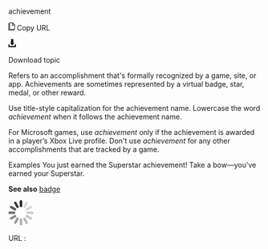 ﻿# 

achievement

![Copy URL](media/achievement/Copy.png)
Copy URL

![Download](media/achievement/Download.png)

Download topic

Refers
to an accomplishment that's formally recognized by a game, site, or
app. Achievements are sometimes represented by a virtual badge, star,
medal, or other reward. 

Use title-style capitalization for the achievement name. Lowercase the word *achievement* when it follows the achievement name.

For Microsoft games, use *achievement* only if the achievement is awarded in a player’s Xbox Live profile. Don't use *achievement* for any other accomplishments that are tracked by a game. 

Examples
You just earned the Superstar achievement\!
Take a bow—you’ve earned your Superstar.

**See also** [badge](https://worldready.cloudapp.net/Styleguide/Read?id=2700&topicid=32274)

![In progress](media/achievement/activity-large.gif)

URL :

